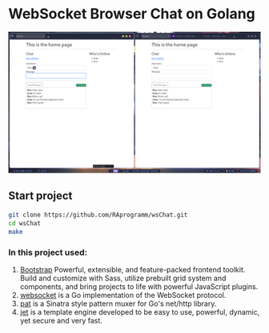 # WebSocket Browser Chat on Golang

![](./.screenshots/231106_19h09m17s_screenshot.png)

## Start project

```sh
git clone https://github.com/RAprogramm/wsChat.git
cd wsChat
make
```

### In this project used:

1. [Bootstrap](https://getbootstrap.com/) Powerful, extensible, and feature-packed frontend toolkit. Build and customize with Sass, utilize prebuilt grid system and components, and bring projects to life with powerful JavaScript plugins.
2. [websocket](https://github.com/gorilla/websocket) is a Go implementation of the WebSocket protocol.
3. [pat](https://github.com/bmizerany/pat) is a Sinatra style pattern muxer for Go's net/http library.
4. [jet](https://github.com/CloudyKit/jet) is a template engine developed to be easy to use, powerful, dynamic, yet secure and very fast.
